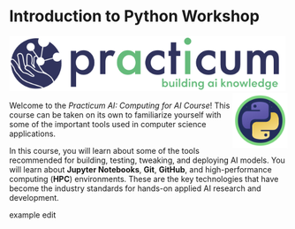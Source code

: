 # Introduction to Python Workshop

![Practicum AI Logo image](https://github.com/PracticumAI/practicumai.github.io/blob/main/images/logo/PracticumAI_logo_500x100.png?raw=true) <img src='https://github.com/PracticumAI/practicumai.github.io/blob/main/images/icons/practicumai_python.png?raw=true' align='right' width=100>

Welcome to the *Practicum AI: Computing for AI Course*! This course can be taken on its own to familiarize yourself with some of the important tools used in computer science applications. 

In this course, you will learn about some of the tools recommended for building, testing, tweaking, and deploying AI models. You will learn about **Jupyter Notebooks**, **Git**, **GitHub**, and high-performance computing (**HPC**) environments. These are the key technologies that have become the industry standards for hands-on applied AI research and development.

example edit
